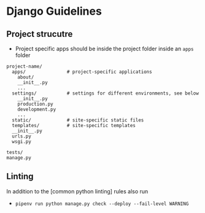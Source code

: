 # Django Guidelines

## Project strucutre

* Project specific apps should be inside the project folder inside an `apps` folder

```
project-name/
  apps/               # project-specific applications
    about/
    __init__.py
    ...
  settings/           # settings for different environments, see below
    __init__.py
    production.py
    development.py
    ...
  static/             # site-specific static files
  templates/          # site-specific templates
  __init__.py
  urls.py
  wsgi.py

tests/
manage.py
```

## Linting

In addition to the [common python linting] rules also run

* `pipenv run python manage.py check --deploy --fail-level WARNING`
